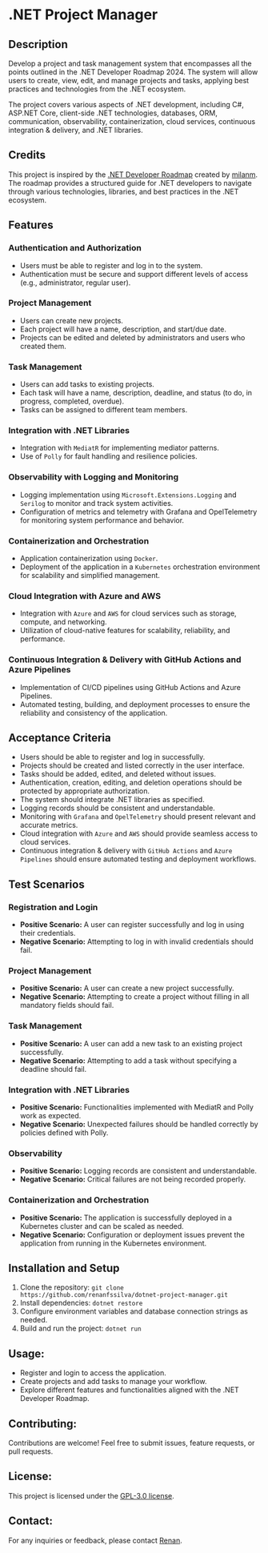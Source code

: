 # .NET Project Manager

## Description
Develop a project and task management system that encompasses all the points outlined in the .NET Developer Roadmap 2024. The system will allow users to create, view, edit, and manage projects and tasks, applying best practices and technologies from the .NET ecosystem. 

The project covers various aspects of .NET development, including C#, ASP.NET Core, client-side .NET technologies, databases, ORM, communication, observability, containerization, cloud services, continuous integration & delivery, and .NET libraries.

## Credits
This project is inspired by the [.NET Developer Roadmap](https://github.com/milanm/DotNet-Developer-Roadmap) created by [milanm](https://github.com/milanm). The roadmap provides a structured guide for .NET developers to navigate through various technologies, libraries, and best practices in the .NET ecosystem.

## Features
### Authentication and Authorization
- Users must be able to register and log in to the system.
- Authentication must be secure and support different levels of access (e.g., administrator, regular user).

### Project Management
- Users can create new projects.
- Each project will have a name, description, and start/due date.
- Projects can be edited and deleted by administrators and users who created them.

### Task Management
- Users can add tasks to existing projects.
- Each task will have a name, description, deadline, and status (to do, in progress, completed, overdue).
- Tasks can be assigned to different team members.

### Integration with .NET Libraries
- Integration with `MediatR` for implementing mediator patterns.
- Use of `Polly` for fault handling and resilience policies.

### Observability with Logging and Monitoring
- Logging implementation using `Microsoft.Extensions.Logging` and `Serilog` to monitor and track system activities.
- Configuration of metrics and telemetry with Grafana and OpelTelemetry for monitoring system performance and behavior.

### Containerization and Orchestration
- Application containerization using `Docker`.
- Deployment of the application in a `Kubernetes` orchestration environment for scalability and simplified management.

### Cloud Integration with Azure and AWS
- Integration with `Azure` and `AWS` for cloud services such as storage, compute, and networking.
- Utilization of cloud-native features for scalability, reliability, and performance.

### Continuous Integration & Delivery with GitHub Actions and Azure Pipelines
- Implementation of CI/CD pipelines using GitHub Actions and Azure Pipelines.
- Automated testing, building, and deployment processes to ensure the reliability and consistency of the application.

## Acceptance Criteria
- Users should be able to register and log in successfully.
- Projects should be created and listed correctly in the user interface.
- Tasks should be added, edited, and deleted without issues.
- Authentication, creation, editing, and deletion operations should be protected by appropriate authorization.
- The system should integrate .NET libraries as specified.
- Logging records should be consistent and understandable.
- Monitoring with `Grafana` and `OpelTelemetry` should present relevant and accurate metrics.
- Cloud integration with `Azure` and `AWS` should provide seamless access to cloud services.
- Continuous integration & delivery with `GitHub Actions` and `Azure Pipelines` should ensure automated testing and deployment workflows.

## Test Scenarios

### Registration and Login
- **Positive Scenario:** A user can register successfully and log in using their credentials.
- **Negative Scenario:** Attempting to log in with invalid credentials should fail.

### Project Management
- **Positive Scenario:** A user can create a new project successfully.
- **Negative Scenario:** Attempting to create a project without filling in all mandatory fields should fail.

### Task Management
- **Positive Scenario:** A user can add a new task to an existing project successfully.
- **Negative Scenario:** Attempting to add a task without specifying a deadline should fail.

### Integration with .NET Libraries
- **Positive Scenario:** Functionalities implemented with MediatR and Polly work as expected.
- **Negative Scenario:** Unexpected failures should be handled correctly by policies defined with Polly.

### Observability
- **Positive Scenario:** Logging records are consistent and understandable.
- **Negative Scenario:** Critical failures are not being recorded properly.

### Containerization and Orchestration
- **Positive Scenario:** The application is successfully deployed in a Kubernetes cluster and can be scaled as needed.
- **Negative Scenario:** Configuration or deployment issues prevent the application from running in the Kubernetes environment.

## Installation and Setup
1. Clone the repository: `git clone https://github.com/renanfssilva/dotnet-project-manager.git`
2. Install dependencies: `dotnet restore`
3. Configure environment variables and database connection strings as needed.
4. Build and run the project: `dotnet run`

## Usage:
- Register and login to access the application.
- Create projects and add tasks to manage your workflow.
- Explore different features and functionalities aligned with the .NET Developer Roadmap.

## Contributing:
Contributions are welcome! Feel free to submit issues, feature requests, or pull requests.

## License:
This project is licensed under the [GPL-3.0 license](https://github.com/renanfssilva/dotnet-project-manager?tab=GPL-3.0-1-ov-file).

## Contact:
For any inquiries or feedback, please contact [Renan](mailto:renanfssilva@gmail.com).
